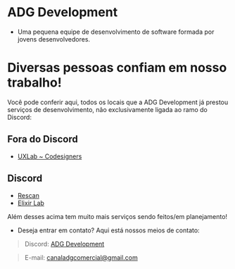 # ADG Development
- Uma pequena equipe de desenvolvimento de software formada por jovens desenvolvedores.
# Diversas pessoas confiam em nosso trabalho!
Você pode conferir aqui, todos os locais que a ADG Development já prestou serviços de desenvolvimento, não exclusivamente ligada ao ramo do Discord:

## Fora do Discord
- [UXLab ~ Codesigners](https://www.codesigners.ai/)
## Discord
- [Rescan](https://mangadex.org/group/b74b061e-f5a7-4245-8afa-1d7350dee3c8/rescan)
- [Elixir Lab](https://discord.gg/elixirlab)

Além desses acima tem muito mais serviços sendo feitos/em planejamento!
- Deseja entrar em contato? Aqui está nossos meios de contato:
> Discord: [ADG Development](https://discord.gg/Ssu6yrhkMz)

> E-mail: [canaladgcomercial@gmail.com](mailto:canaladgcomercial@gmail.com)

